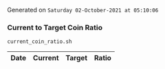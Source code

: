 Generated on `Saturday 02-October-2021 at 05:10:06`

### Current to Target Coin Ratio
`current_coin_ratio.sh`

Date|Current|Target|Ratio
---|---|---|---
